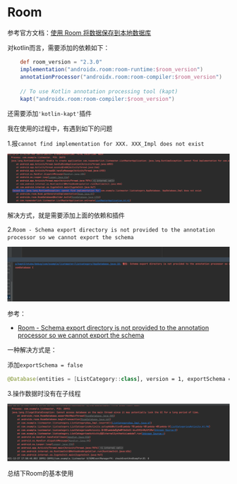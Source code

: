 # Room

参考官方文档：[使用 Room 将数据保存到本地数据库](https://developer.android.com/training/data-storage/room#kts)

对kotlin而言，需要添加的依赖如下：

```groovy
    def room_version = "2.3.0"
    implementation("androidx.room:room-runtime:$room_version")
    annotationProcessor("androidx.room:room-compiler:$room_version")

    // To use Kotlin annotation processing tool (kapt)
    kapt("androidx.room:room-compiler:$room_version")
```

还需要添加`'kotlin-kapt'`插件

我在使用的过程中，有遇到如下的问题

1.报`cannot find implementation for XXX. XXX_Impl does not exist`

![044](https://github.com/winfredzen/Android-Basic/blob/master/%E6%9E%B6%E6%9E%84/images/045.png)

解决方式，就是需要添加上面的依赖和插件

2.`Room - Schema export directory is not provided to the annotation processor so we cannot export the schema`

![](https://github.com/winfredzen/Android-Basic/blob/master/%E6%9E%B6%E6%9E%84/images/046.png)

参考：

+  [Room - Schema export directory is not provided to the annotation processor so we cannot export the schema](https://stackoverflow.com/questions/44322178/room-schema-export-directory-is-not-provided-to-the-annotation-processor-so-we)

一种解决方式是：

添加`exportSchema = false`

```kotlin
@Database(entities = [ListCategory::class], version = 1, exportSchema = false)
```

3.操作数据时没有在子线程

![](https://github.com/winfredzen/Android-Basic/blob/master/%E6%9E%B6%E6%9E%84/images/047.png)



总结下Room的基本使用


















































